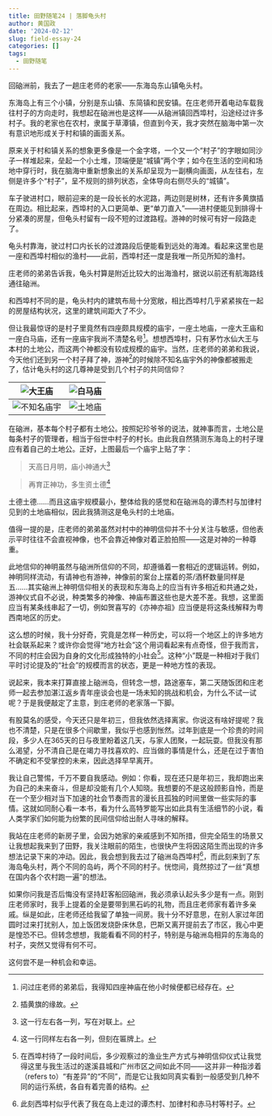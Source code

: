 ```yaml
---
title: 田野随笔24 | 落脚龟头村
author: 黄国政
date: '2024-02-12'
slug: field-essay-24
categories: []
tags:
  - 田野随笔
---
```


<!--more-->

回硇洲前，我去了一趟庄老师的老家——东海岛东山镇龟头村。

东海岛上有三个小镇，分别是东山镇、东简镇和民安镇。在庄老师开着电动车载我往村子的方向走时，我想起在硇洲也是这样——从硇洲镇回西埠村，沿途经过许多村子。我的老家也在农村，隶属于草潭镇，但直到今天，我才突然在脑海中第一次有意识地形成关于村和镇的画面关系。

原来关于村和镇关系的想象更多像是一个金字塔，一个又一个“村子”的字眼如同沙子一样堆起来，垒起一个小土堆，顶端便是“城镇”两个字；如今在生活的空间和场地中穿行时，我在脑海中重新想象出的关系却呈现为一副横向画面，从左往右，左侧是许多个“村子”，呈不规则的排列状态，全体导向右侧尽头的“城镇”。

车子驶进村口，眼前迎来的是一段长长的水泥路，两边则是树林，还有许多黄旗插在周边。相比起来，西埠村的入口更简单、更“单刀直入”——进村便能见到排得十分紧凑的房屋，但龟头村留有一段不短的过渡路程。游神的时候可有好一段路走了。

龟头村靠海，驶过村口内长长的过渡路段后便能看到远处的海滩。看起来这里也是一座和西埠村相似的渔村——此前，西埠村还一度是我唯一所见所知的渔村。

庄老师的弟弟告诉我，龟头村算是附近比较大的出海渔村，据说以前还有航海路线通往硇洲。

和西埠村不同的是，龟头村内的建筑布局十分宽敞，相比西埠村几乎紧紧挨在一起的房屋结构状况，这里的建筑间距大了不少。

但让我最惊讶的是村子里竟然有四座颇具规模的庙宇，一座土地庙，一座大王庙和一座白马庙，还有一座庙宇我尚不清楚名号[^buchong]。想想西埠村，只有茅竹水仙大王与本村的土地公，而这两个神都没有较成规模的庙宇。当然，庄老师的弟弟和我说，今天他们还到另一个村子拜了神，游神[^youshen]的时候除不知名庙宇外的神像都被搬走了，估计龟头村的这几尊神是受到几个村子的共同信仰？

[^buchong]: 问过庄老师的弟弟后，我得知四座神庙在他小时候便都已经存在。

|![大王庙](https://cdn.jsdelivr.net/residualsun1/gh/blog-static/images/2024/02/02-12-dawang.jpg)|![白马庙](https://cdn.jsdelivr.net/residualsun1/gh/blog-static/images/2024/02/02-12-baima.jpg)|
|:-:|:-:|
|![不知名庙宇](https://cdn.jsdelivr.net/residualsun1/gh/blog-static/images/2024/02/02-12-unnamed.jpg)|![土地庙](https://cdn.jsdelivr.net/residualsun1/gh/blog-static/images/2024/02/02-12-tudi.jpg)|

[^youshen]: 插黄旗的缘故。

在硇洲，基本每个村子都有土地公。按照妃珍爷爷的说法，就神事而言，土地公是每条村子的管理者，相当于俗世中村子的村长。由此我自然猜测东海岛上的村子理应有着自己的土地公。正好，上图最后一个庙宇上贴了字：

> 天高日月明，庙小神通大[^f1]

[^f1]: 这一行左右各一列，写在对联上。

> 再育正神功，多生资土德[^f2]

[^f2]: 这一行同样左右各一列，但刻在匾牌上。

土德土德……而且这庙宇规模最小，整体给我的感觉和在硇洲岛的谭杰村与加律村见到的土地庙相似，因此我猜测这是龟头村的土地庙。

值得一提的是，庄老师的弟弟虽然对村中的神明信仰并不十分关注与敏感，但他表示平时往往不会直视神像，也不会靠近神像对着正脸拍照——这是对神的一种尊重。

此地信仰的神明虽然与硇洲所信仰的不同，却遵循着一套相近的逻辑运转。例如，神明同样流动，有请神也有游神，神像前的案台上摆着的茶/酒杯数量同样是五……其实硇洲上神明信仰相关的表现和东海岛上的应当有许多相近和共通之处，游神仪式自不必说，种类繁多的神像、神庙布置这些也是大差不差。我想，这里面应当有某条线串起了一切，例如贺喜写的《亦神亦祖》应当便是将这条线解释为粤西南地区的历史。

这么想的时候，我十分好奇，究竟是怎样一种历史，可以将一个地区上的许多地方社会联系起来？或许你会觉得“地方社会”这个用词看起来有点奇怪，但于我而言，不同的村庄会因为自身的文化形成独特的小社会[^little]。这种“小”既是一种相对于我们平时讨论提及的“社会”的规模而言的状态，更是一种地方性的表现。

[^little]: 在西埠村待了一段时间后，多少观察过的渔业生产方式与神明信仰仪式让我觉得这里与我生活过的遂溪县城和广州市区之间如此不同——这并非一种指涉着（refers  to）“有差异”的“不同”，而是它让我如同真实看到一般感受到几种不同的运行系统，各自有着完善的结构。

说起来，我本来打算直接上硇洲岛，但转念一想，路途塞车，第二天随饭团和庄老师一起去参加湛江返乡青年座谈会也是一场未知的挑战和机会，为什么不试一试呢？于是我便敲定了主意，到庄老师的老家落一下脚。

有股莫名的感受，今天还只是年初三，但我依然选择离家。你说这有啥好提呢？我也不清楚，只是在很多个间歇里，我似乎也感到怅然。过年到底是一个珍贵的时间段，多少人在365天的日与夜里盼着这几天，与家人团聚，一起玩耍。但我没有那么渴望，分不清自己是在竭力寻找喜欢的、应当做的事情是什么，还是在过于害怕不确定和不受掌控的未来，因此选择早早离开。

我让自己警惕，千万不要自我感动。例如：你看，现在还只是年初三，我却跑出来为自己的未来奋斗，但是却没能有几个人知晓。我想要的不是这般顾影自怜，而是在一个至少相对当下加速的社会节奏而言的漫长且孤独的时间里做一些实际的事情。这就如同耐心看一本书，看为什么高特罗能写出如此具有生活细节的小说，看人类学家们如何能为纷繁的民间信仰给出耐人寻味的解释。

我站在庄老师的新房子里，会因为她家的亲戚感到不知所措，但完全陌生的场景又让我想起我来到了田野，我关注眼前的陌生，也很快产生将因这陌生而出现的许多想法记录下来的冲动。因此，我会想到我去过了硇洲岛西埠村[^xibucun]，而此刻来到了东海岛龟头村，两个不同的岛屿，两个不同的村子。恍惚间，竟然掠过了一丝“真想在国内各个农村跑一遍”的想法。

[^xibucun]: 此刻西埠村似乎代表了我在岛上走过的谭杰村、加律村和赤马村等村子。

如果你问我是否后悔没有坚持赶客船回硇洲，我必须承认起头多少是有一点。刚到庄老师家时，我手上提着的全是要带到黑石屿的礼物，而且庄老师家有着许多亲戚。纵是如此，庄老师还给我留了单独一间房。我十分不好意思，在别人家过年团圆时过来打扰别人，加上饭团发烧卧床休息，巴斯又离开提前去了市区，我心中更是惶恐不已。但转念想想，我能看看不同的村子，特别是与硇洲岛相异的东海岛的村子，突然又觉得有何不可。

这何尝不是一种机会和幸运。